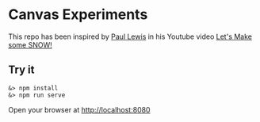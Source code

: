# Canvas Experiments

This repo has been inspired by [Paul Lewis](https://www.youtube.com/channel/UCRDEsZDDhVhtHLi0L8-5fow) in his Youtube video [Let's Make some SNOW!](https://www.youtube.com/watch?v=VW8qoyYzWGg)

## Try it

```
&> npm install
&> npm run serve
```

Open your browser at [http://localhost:8080](http://localhost:8080)